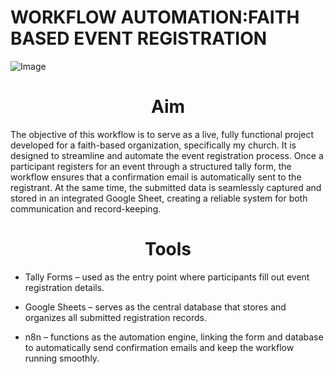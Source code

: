 # WORKFLOW AUTOMATION:FAITH BASED EVENT REGISTRATION
![Image](https://github.com/user-attachments/assets/c31ccae2-6ccb-4a9d-8e50-d3ca87d086af)
##### <h1 align="center"> Aim  </h1>
The objective of this workflow is to serve as a live, fully functional project developed for a faith-based organization, specifically my church. It is designed to streamline and automate the event registration process. Once a participant registers for an event through a structured tally form, the workflow ensures that a confirmation email is automatically sent to the registrant. At the same time, the submitted data is seamlessly captured and stored in an integrated Google Sheet, creating a reliable system for both communication and record-keeping.

##### <h1 align="center"> Tools  </h1>
* Tally Forms – used as the entry point where participants fill out event registration details.

* Google Sheets – serves as the central database that stores and organizes all submitted registration records.   

* n8n – functions as the automation engine, linking the form and database to automatically send confirmation emails and keep the workflow running smoothly.  
